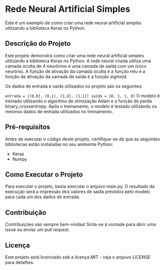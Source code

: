 # Rede Neural Artificial Simples
Este é um exemplo de como criar uma rede neural artificial simples utilizando a biblioteca Keras no Python.

## Descrição do Projeto
Este projeto demonstra como criar uma rede neural artificial simples utilizando a biblioteca Keras no Python. A rede neural criada utiliza uma camada oculta de 4 neurônios e uma camada de saída com um único neurônio. A função de ativação da camada oculta é a função relu e a função de ativação da camada de saída é a função sigmoid.

Os dados de entrada e saída utilizados no projeto são os seguintes:

`entrada = [[0,0], [0,1], [1,0], [1,1]]
saida = [0, 1, 1, 0]`
O modelo é treinado utilizando o algoritmo de otimização Adam e a função de perda binary_crossentropy. Após o treinamento, o modelo é testado utilizando os mesmos dados de entrada utilizados no treinamento.

## Pré-requisitos
Antes de executar o código deste projeto, certifique-se de que as seguintes bibliotecas estão instaladas no seu ambiente Python:

- Keras
- Numpy

## Como Executar o Projeto
Para executar o projeto, basta executar o arquivo main.py. O resultado da execução será a impressão dos valores de saída previstos pelo modelo para cada um dos dados de entrada.

## Contribuição
Contribuições são sempre bem-vindas! Sinta-se à vontade para abrir uma issue ou enviar um pull request.

## Licença
Este projeto está licenciado sob a licença MIT - veja o arquivo LICENSE para detalhes.